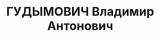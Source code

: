 ---
title: ГУДЫМОВИЧ Владимир Антонович
description: "(р. 1899), председатель горплана Сталинского Горсовета. Суть дела: С\
  \ разоблачением в крайплане группы правых контрреволюционером Эдельмана, Рейхбаума,\
  \ Харит и друг., Гудымович, будучи председателем Горплана Сталинского Горсовета\
  \ и ранее председателем Горплана Кемеровского Горсовета, имел с ними до момента\
  \ из разоблачения тесную связь. Гудымович бывал очень часто на вечеринках, устраиваемых\
  \ Эдельманом, Харит и Рейхбаум, а также сам приглашал их к себе на вечера (в день\
  \ отъезда в Кемерово). Бывая в Новосибирске (в командировке), Гудымович всегда встречался\
  \ с ними в квартирах (1 января 1936г. на квартире Харит, откуда вернулся около 2-х\
  \ часов ночи). После разоблачения группы правых контрреволюционеров Эдельмана, Рейхбаума,\
  \ Харита, - Гудымович был очень обеспокоен, несколько раз звонил по телефону из\
  \ Сталинска в Крайплан, узнавал, что с ними случилось и, не получив ответа, приехал\
  \ лично в Новосибирск под предлогом утверждения сметы в Крайплане… Постановили:\
  \ За связь с врагами народа, группой правых предателей, …из рядов ВКП(б) исключить.\
  \ \n  27 мая 1937г."
---